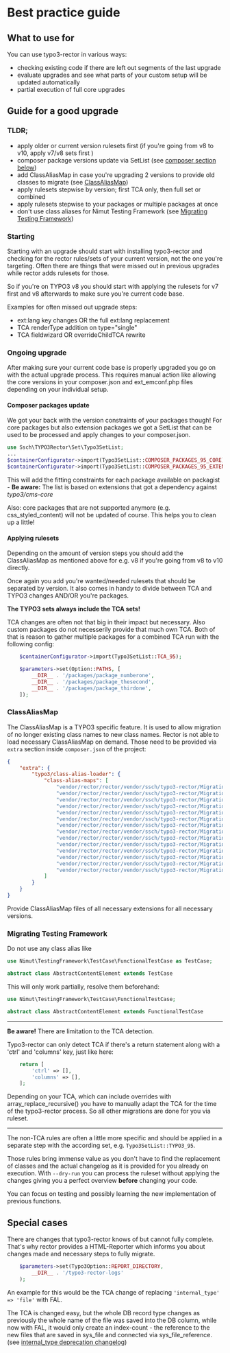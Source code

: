 # Best practice guide

## What to use for

You can use typo3-rector in various ways:
- checking existing code if there are left out segments of the last upgrade
- evaluate upgrades and see what parts of your custom setup will be updated automatically
- partial execution of full core upgrades


## Guide for a good upgrade


### TLDR;

- apply older or current version rulesets first (if you're going from v8 to v10, apply v7/v8 sets first )
- composer package versions update via SetList (see [composer section below](#composer-packages-update))
- add ClassAliasMap in case you're upgrading 2 versions to provide old classes to migrate (see [ClassAliasMap](#classaliasmap))
- apply rulesets stepwise by version; first TCA only, then full set or combined
- apply rulesets stepwise to your packages or multiple packages at once
- don't use class aliases for Nimut Testing Framework (see [Migrating Testing Framework](#migrating-testing-framework))

### Starting
Starting with an upgrade should start with installing typo3-rector and checking for the rector rules/sets of your current version, not the one you're targeting.
Often there are things that were missed out in previous upgrades while rector adds rulesets for those.


So if you're on TYPO3 v8 you should start with applying the rulesets for v7 first and v8 afterwards to make sure you're current code base.

Examples for often missed out upgrade steps:
- ext:lang key changes OR the full ext:lang replacement
- TCA renderType addition on type="single"
- TCA fieldwizard OR overrideChildTCA rewrite


### Ongoing upgrade

After making sure your current code base is properly upgraded you go on with the actual upgrade process.
This requires manual action like allowing the core versions in your composer.json and ext_emconf.php files depending on your individual setup.

#### Composer packages update
We got your back with the version constraints of your packages though! For core packages but also extension packages we got a SetList that can be used to be processed and apply changes to your composer.json.

```php
use Ssch\TYPO3Rector\Set\Typo3SetList;
...
$containerConfigurator->import(Typo3SetList::COMPOSER_PACKAGES_95_CORE);
$containerConfigurator->import(Typo3SetList::COMPOSER_PACKAGES_95_EXTENSIONS);
```

This will add the fitting constraints for each package available on packagist - **Be aware:** The list is based on extensions that got a dependency against *typo3/cms-core*

Also: core packages that are not supported anymore (e.g. css_styled_content) will not be updated of course. This helps you to clean up a little!

#### Applying rulesets

Depending on the amount of version steps you should add the ClassAliasMap as mentioned above for e.g. v8 if you're going from v8 to v10 directly.

Once again you add you're wanted/needed rulesets that should be separated by version.
It also comes in handy to divide between TCA and TYPO3 changes AND/OR you're packages.

**The TYPO3 sets always include the TCA sets!**

TCA changes are often not that big in their impact but necessary. Also custom packages do not necesserily provide that much own TCA.
Both of that is reason to gather multiple packages for a combined TCA run with the following config:

```php
    $containerConfigurator->import(Typo3SetList::TCA_95);

    $parameters->set(Option::PATHS, [
        __DIR__ . '/packages/package_numberone',
        __DIR__ . '/packages/package_thesecond',
        __DIR__ . '/packages/package_thirdone',
    ]);
```

### ClassAliasMap

The ClassAliasMap is a TYPO3 specific feature.
It is used to allow migration of no longer existing class names to new class names.
Rector is not able to load necessary ClassAliasMap on demand.
Those need to be provided via `extra` section inside `composer.json` of the project:

```json
{
    "extra": {
        "typo3/class-alias-loader": {
            "class-alias-maps": [
                "vendor/rector/rector/vendor/ssch/typo3-rector/Migrations/TYPO3/8.7/typo3/sysext/extbase/Migrations/Code/ClassAliasMap.php",
                "vendor/rector/rector/vendor/ssch/typo3-rector/Migrations/TYPO3/8.7/typo3/sysext/fluid/Migrations/Code/ClassAliasMap.php",
                "vendor/rector/rector/vendor/ssch/typo3-rector/Migrations/TYPO3/8.7/typo3/sysext/version/Migrations/Code/ClassAliasMap.php",
                "vendor/rector/rector/vendor/ssch/typo3-rector/Migrations/TYPO3/9.5/typo3/sysext/adminpanel/Migrations/Code/ClassAliasMap.php",
                "vendor/rector/rector/vendor/ssch/typo3-rector/Migrations/TYPO3/9.5/typo3/sysext/backend/Migrations/Code/ClassAliasMap.php",
                "vendor/rector/rector/vendor/ssch/typo3-rector/Migrations/TYPO3/9.5/typo3/sysext/core/Migrations/Code/ClassAliasMap.php",
                "vendor/rector/rector/vendor/ssch/typo3-rector/Migrations/TYPO3/9.5/typo3/sysext/extbase/Migrations/Code/ClassAliasMap.php",
                "vendor/rector/rector/vendor/ssch/typo3-rector/Migrations/TYPO3/9.5/typo3/sysext/fluid/Migrations/Code/ClassAliasMap.php",
                "vendor/rector/rector/vendor/ssch/typo3-rector/Migrations/TYPO3/9.5/typo3/sysext/info/Migrations/Code/ClassAliasMap.php",
                "vendor/rector/rector/vendor/ssch/typo3-rector/Migrations/TYPO3/9.5/typo3/sysext/lowlevel/Migrations/Code/ClassAliasMap.php",
                "vendor/rector/rector/vendor/ssch/typo3-rector/Migrations/TYPO3/9.5/typo3/sysext/recordlist/Migrations/Code/ClassAliasMap.php",
                "vendor/rector/rector/vendor/ssch/typo3-rector/Migrations/TYPO3/9.5/typo3/sysext/reports/Migrations/Code/ClassAliasMap.php",
                "vendor/rector/rector/vendor/ssch/typo3-rector/Migrations/TYPO3/9.5/typo3/sysext/t3editor/Migrations/Code/ClassAliasMap.php",
                "vendor/rector/rector/vendor/ssch/typo3-rector/Migrations/TYPO3/9.5/typo3/sysext/workspaces/Migrations/Code/ClassAliasMap.php"
            ]
        }
    }
}
```

Provide ClassAliasMap files of all necessary extensions for all necessary versions.

### Migrating Testing Framework

Do not use any class alias like

```php
use Nimut\TestingFramework\TestCase\FunctionalTestCase as TestCase;

abstract class AbstractContentElement extends TestCase
```

This will only work partially, resolve them beforehand:

```php
use Nimut\TestingFramework\TestCase\FunctionalTestCase;

abstract class AbstractContentElement extends FunctionalTestCase
```

---
**Be aware!**
There are limitation to the TCA detection.

Typo3-rector can only detect TCA if there's a return statement along with a 'ctrl' and 'columns' key, just like here:

```php
    return [
        'ctrl' => [],
        'columns' => [],
    ];
```

Depending on your TCA, which can include overrides with array_replace_recursive() you have to manually adapt the TCA for the time of the typo3-rector process.
So all other migrations are done for you via ruleset.

---


The non-TCA rules are often a little more specific and should be applied in a separate step with the according set, e.g. `Typo3SetList::TYPO3_95`.

Those rules bring immense value as you don't have to find the replacement of classes and the actual changelog as it is provided for you already on execution.
With `--dry-run` you can process the ruleset without applying the changes giving you a perfect overview **before** changing your code.

You can focus on testing and possibly learning the new implementation of previous functions.

## Special cases

There are changes that typo3-rector knows of but cannot fully complete.
That's why rector provides a HTML-Reporter which informs you about changes made and necessary steps to fully migrate.

```php
    $parameters->set(Typo3Option::REPORT_DIRECTORY,
        __DIR__ . '/typo3-rector-logs'
    );
```

An example for this would be the TCA change of replacing `'internal_type' => 'file'` with FAL.

The TCA is changed easy, but the whole DB record type changes as previously the whole name of the file was saved into the DB column, while now with FAL, it would only create an index-count - the reference to the new files that are saved in sys_file and connected via sys_file_reference.
(see [internal_type deprecation changelog](https://docs.typo3.org/c/typo3/cms-core/master/en-us/Changelog/9.5/Deprecation-86406-TCATypeGroupInternal_typeFileAndFile_reference.html))

